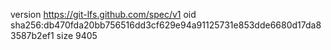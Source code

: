 version https://git-lfs.github.com/spec/v1
oid sha256:db470fda20bb756516dd3cf629e94a91125731e853dde6680d17da83587b2ef1
size 9405
